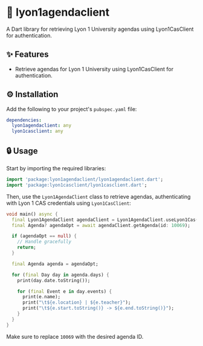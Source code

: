 # 📅 lyon1agendaclient

A Dart library for retrieving Lyon 1 University agendas using Lyon1CasClient for authentication.

## ✨ Features

- Retrieve agendas for Lyon 1 University using Lyon1CasClient for authentication.

## ⚙️ Installation

Add the following to your project's `pubspec.yaml` file:

```yaml
dependencies:
  lyon1agendaclient: any
  lyon1casclient: any
```

## 🔒 Usage

Start by importing the required libraries:

```dart
import 'package:lyon1agendaclient/lyon1agendaclient.dart';
import 'package:lyon1casclient/lyon1casclient.dart';
```

Then, use the `Lyon1AgendaClient` class to retrieve agendas, authenticating with Lyon 1 CAS credentials using `Lyon1CasClient`:

```dart
void main() async {
  final Lyon1AgendaClient agendaClient = Lyon1AgendaClient.useLyon1Cas(Lyon1CasClient());
  final Agenda? agendaOpt = await agendaClient.getAgenda(id: 10069);

  if (agendaOpt == null) {
    // Handle gracefully
    return;
  }

  final Agenda agenda = agendaOpt;

  for (final Day day in agenda.days) {
    print(day.date.toString());

    for (final Event e in day.events) {
      print(e.name);
      print("\t${e.location} | ${e.teacher}");
      print("\t${e.start.toString()} -> ${e.end.toString()}");
    }
  }
}
```

Make sure to replace `10069` with the desired agenda ID.